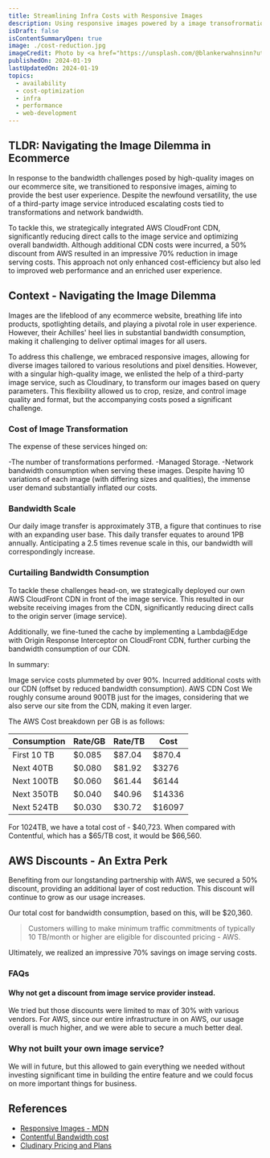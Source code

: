 ```yaml
---
title: Streamlining Infra Costs with Responsive Images
description: Using responsive images powered by a image transofrormation service on a site with high traffic, results in high cost. We saved around 70% by using just a CDN in front!
isDraft: false
isContentSummaryOpen: true
image: ./cost-reduction.jpg
imageCredit: Photo by <a href="https://unsplash.com/@blankerwahnsinn?utm_content=creditCopyText&utm_medium=referral&utm_source=unsplash">Fabian Blank</a> on <a href="https://unsplash.com/photos/pink-pig-figurine-on-white-surface-pElSkGRA2NU?utm_content=creditCopyText&utm_medium=referral&utm_source=unsplash">Unsplash</a>
publishedOn: 2024-01-19
lastUpdatedOn: 2024-01-19
topics:
  - availability
  - cost-optimization
  - infra
  - performance
  - web-development
---
```


## TLDR: Navigating the Image Dilemma in Ecommerce

In response to the bandwidth challenges posed by high-quality images on our ecommerce site, we transitioned to responsive images, aiming to provide the best user experience. Despite the newfound versatility, the use of a third-party image service introduced escalating costs tied to transformations and network bandwidth.

To tackle this, we strategically integrated AWS CloudFront CDN, significantly reducing direct calls to the image service and optimizing overall bandwidth. Although additional CDN costs were incurred, a 50% discount from AWS resulted in an impressive 70% reduction in image serving costs. This approach not only enhanced cost-efficiency but also led to improved web performance and an enriched user experience.

## Context - Navigating the Image Dilemma

Images are the lifeblood of any ecommerce website, breathing life into products, spotlighting details, and playing a pivotal role in user experience. However, their Achilles' heel lies in substantial bandwidth consumption, making it challenging to deliver optimal images for all users.

To address this challenge, we embraced responsive images, allowing for diverse images tailored to various resolutions and pixel densities. However, with a singular high-quality image, we enlisted the help of a third-party image service, such as Cloudinary, to transform our images based on query parameters. This flexibility allowed us to crop, resize, and control image quality and format, but the accompanying costs posed a significant challenge.

### Cost of Image Transformation

The expense of these services hinged on:

-The number of transformations performed.
-Managed Storage.
-Network bandwidth consumption when serving these images.
Despite having 10 variations of each image (with differing sizes and qualities), the immense user demand substantially inflated our costs.

### Bandwidth Scale

Our daily image transfer is approximately 3TB, a figure that continues to rise with an expanding user base. This daily transfer equates to around 1PB annually. Anticipating a 2.5 times revenue scale in this, our bandwidth will correspondingly increase.

### Curtailing Bandwidth Consumption

To tackle these challenges head-on, we strategically deployed our own AWS CloudFront CDN in front of the image service. This resulted in our website receiving images from the CDN, significantly reducing direct calls to the origin server (image service).

Additionally, we fine-tuned the cache by implementing a Lambda@Edge with Origin Response Interceptor on CloudFront CDN, further curbing the bandwidth consumption of our CDN.

In summary:

Image service costs plummeted by over 90%.
Incurred additional costs with our CDN (offset by reduced bandwidth consumption).
AWS CDN Cost
We roughly consume around 900TB just for the images, considering that we also serve our site from the CDN, making it even larger.

The AWS Cost breakdown per GB is as follows:

| Consumption | Rate/GB | Rate/TB | Cost   |
| ----------- | ------- | ------- | ------ |
| First 10 TB | $0.085  | $87.04  | $870.4 |
| Next 40TB   | $0.080  | $81.92  | $3276  |
| Next 100TB  | $0.060  | $61.44  | $6144  |
| Next 350TB  | $0.040  | $40.96  | $14336 |
| Next 524TB  | $0.030  | $30.72  | $16097 |

For 1024TB, we have a total cost of - $40,723. When compared with Contentful, which has a $65/TB cost, it would be $66,560.

## AWS Discounts - An Extra Perk

Benefiting from our longstanding partnership with AWS, we secured a 50% discount, providing an additional layer of cost reduction. This discount will continue to grow as our usage increases.

Our total cost for bandwidth consumption, based on this, will be $20,360.

> Customers willing to make minimum traffic commitments of typically 10 TB/month or higher are eligible for discounted pricing - AWS.

Ultimately, we realized an impressive 70% savings on image serving costs.

### FAQs

#### Why not get a discount from image service provider instead.

We tried but those discounts were limited to max of 30% with various vendors. For AWS, since our entire infrastructure in on AWS, our usage overall is much higher, and we were able to secure a much better deal.

### Why not built your own image service?

We will in future, but this allowed to gain everything we needed without investing significant time in building the entire feature and we could focus on more important things for business.

## References

- [Responsive Images - MDN](https://developer.mozilla.org/en-US/docs/Learn/HTML/Multimedia_and_embedding/Responsive_images)
- [Contentful Bandwidth cost](https://www.contentful.com/help/legacy-fair-use-2020/)
- [Cludinary Pricing and Plans](https://cloudinary.com/pricing)
